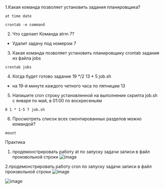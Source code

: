 1.Какая команда позволяет установить задания планировщика?

 ```at time date```
 
 ```crontab -e command```
 
2. Что сделает Команда atrm 7?

  - Удалит задачу под номером 7
  
3. Какая команда позволяет установить планировщику crontab задания из файла jobs

 ```crontab jobs```
 
4. Когда будет готово задание 19 */2 13 * 5 job.sh 

 - на 19-й минуте каждого четного часа по пятницам 13
 
5. Напишите cron строку установленной на выполнение скрипта job.sh с января по май, в 01:00 по воскресеньям
  ```
  0 1 * 1-5 7 job.sh
  ```
6. Просмотреть список всех смонтированных разделов можно командой?
  ```
mount
  ```
  
 Практика
 1. продемонстрировать работу at по запуску задачи записи в файл произвольной строки
 ![image](https://raw.githubusercontent.com/raion2578/linux/main/1.png)


 
 2.продемонстрировать работу cron по запуску задачи записи в файл произвольной строки
 ![image](https://raw.githubusercontent.com/raion2578/linux/main/2.png)

 ![image](https://raw.githubusercontent.com/raion2578/linux/main/3.png)
 
